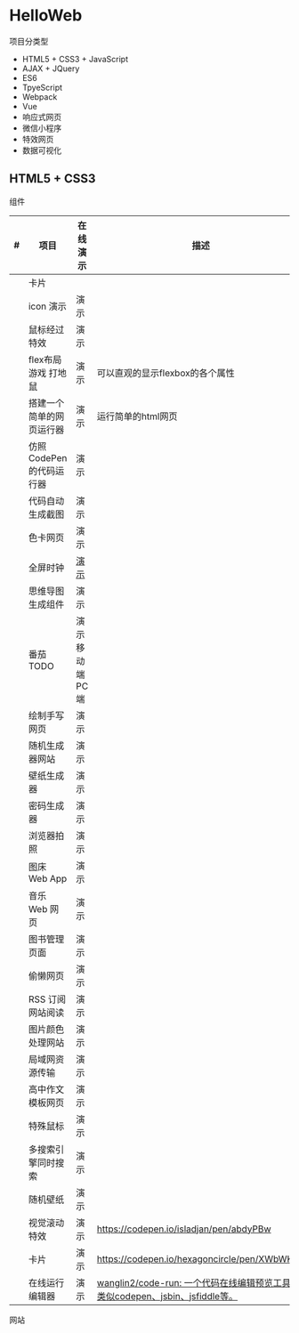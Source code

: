 # HelloWeb

项目分类型

- HTML5 + CSS3 + JavaScript
- AJAX + JQuery
- ES6
- TpyeScript
- Webpack
- Vue
- 响应式网页
- 微信小程序
- 特效网页
- 数据可视化

## HTML5 + CSS3

组件

| # | 项目                     | 在线演示                                                    | 描述                                                                                                               |
| - | ------------------------ | ----------------------------------------------------------- | ------------------------------------------------------------------------------------------------------------------ |
|   | 卡片                     |                                                             |                                                                                                                    |
|   | icon 演示                | 演示                                                        |                                                                                                                    |
|   | 鼠标经过特效             | 演示                                                        |                                                                                                                    |
|   | flex布局游戏 打地鼠      | 演示                                                        | 可以直观的显示flexbox的各个属性                                                                                    |
|   | 搭建一个简单的网页运行器 | 演示                                                        | 运行简单的html网页                                                                                                 |
|   | 仿照CodePen的代码运行器  | 演示                                                        |                                                                                                                    |
|   | 代码自动生成截图         | 演示                                                        |                                                                                                                    |
|   | 色卡网页                 | 演示                                                        |                                                                                                                    |
|   | 全屏时钟                 | [演示](https://heweiliang88.github.io/HelloWeb/fullcLock.html) |                                                                                                                    |
|   | 思维导图生成组件         | 演示                                                        |                                                                                                                    |
|   | 番茄TODO                 | 演示 移动端 PC端                                            |                                                                                                                    |
|   | 绘制手写网页             | 演示                                                        |                                                                                                                    |
|   | 随机生成器网站           | 演示                                                        |                                                                                                                    |
|   | 壁纸生成器               | 演示                                                        |                                                                                                                    |
|   | 密码生成器               | 演示                                                        |                                                                                                                    |
|   | 浏览器拍照               | 演示                                                        |                                                                                                                    |
|   | 图床 Web App             | 演示                                                        |                                                                                                                    |
|   | 音乐 Web 网页            | 演示                                                        |                                                                                                                    |
|   | 图书管理页面             | 演示                                                        |                                                                                                                    |
|   | 偷懒网页                 | 演示                                                        |                                                                                                                    |
|   | RSS 订阅网站阅读         | 演示                                                        |                                                                                                                    |
|   | 图片颜色处理网站         | 演示                                                        |                                                                                                                    |
|   | 局域网资源传输           | 演示                                                        |                                                                                                                    |
|   | 高中作文模板网页         | 演示                                                        |                                                                                                                    |
|   | 特殊鼠标                 | 演示                                                        |                                                                                                                    |
|   | 多搜索引擎同时搜索       | 演示                                                        |                                                                                                                    |
|   | 随机壁纸                 | 演示                                                        |                                                                                                                    |
|   | 视觉滚动特效             | 演示                                                        | https://codepen.io/isladjan/pen/abdyPBw                                                                            |
|   | 卡片                     | 演示                                                        | https://codepen.io/hexagoncircle/pen/XWbWKwL                                                                       |
|   | 在线运行编辑器           | 演示                                                        | [wanglin2/code-run: 一个代码在线编辑预览工具，类似codepen、jsbin、jsfiddle等。](https://github.com/wanglin2/code-run) |

网站
